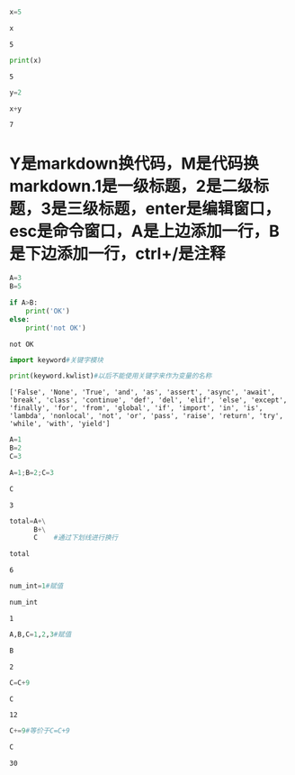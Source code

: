 ```python
x=5
```


```python
x
```




    5




```python
print(x)
```

    5
    


```python
y=2
```


```python
x+y
```




    7



# Y是markdown换代码，M是代码换markdown.1是一级标题，2是二级标题，3是三级标题，enter是编辑窗口，esc是命令窗口，A是上边添加一行，B是下边添加一行，ctrl+/是注释


```python
A=3
B=5
```


```python
if A>B:
    print('OK')
else:
    print('not OK')
```

    not OK
    


```python
import keyword#关键字模块
```


```python
print(keyword.kwlist)#以后不能使用关键字来作为变量的名称
```

    ['False', 'None', 'True', 'and', 'as', 'assert', 'async', 'await', 'break', 'class', 'continue', 'def', 'del', 'elif', 'else', 'except', 'finally', 'for', 'from', 'global', 'if', 'import', 'in', 'is', 'lambda', 'nonlocal', 'not', 'or', 'pass', 'raise', 'return', 'try', 'while', 'with', 'yield']
    


```python
A=1
B=2
C=3
```


```python
A=1;B=2;C=3
```


```python
C
```




    3




```python
total=A+\
      B+\
      C    #通过下划线进行换行
```


```python
total
```




    6




```python
num_int=1#赋值
```


```python
num_int
```




    1




```python
A,B,C=1,2,3#赋值
```


```python
B
```




    2




```python
C=C+9  
```


```python
C
```




    12




```python
C+=9#等价于C=C+9
```


```python
C
```




    30




```python

```

